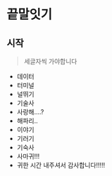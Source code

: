 # 끝말잇기

## 시작
> 세글자씩 가야합니다
- 데이터
- 터미널
- 널뛰기
- 기술사
- 사랑해....? 
- 해파리..
- 이야기
- 기러기
- 기숙사
- 사마귀!!!
- 귀한 시간 내주셔서 감사합니다!!!!!
